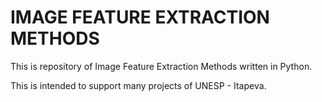 # IMAGE FEATURE EXTRACTION METHODS

This is repository of Image Feature Extraction Methods written in Python. 

This is intended to support many projects of UNESP - Itapeva.
